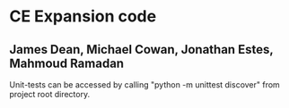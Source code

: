 # CE Expansion code

## James Dean, Michael Cowan, Jonathan Estes, Mahmoud Ramadan

Unit-tests can be accessed by calling "python -m unittest discover" from project root directory.
